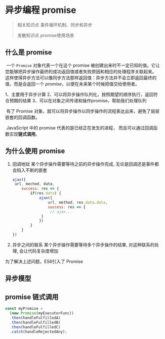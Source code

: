 # 异步编程 promise

> 相关知识点
> 事件循环机制、同步和异步
>
> 发散知识点
> promise使用场景

## 什么是 promise

​		一个 `Promise` 对象代表一个在这个 promise 被创建出来时不一定已知的值。它让您能够把异步操作最终的成功返回值或者失败原因和相应的处理程序关联起来。 这样使得异步方法可以像同步方法那样返回值：异步方法并不会立即返回最终的值，而是会返回一个 *promise*，以便在未来某个时候把值交给使用者。

1、主要用于异步计算
2、可以将异步操作队列化，按照期望的顺序执行，返回符合预期的结果
3、可以在对象之间传递和操作promise，帮助我们处理队列

​		有了 Promise 对象，就可以将异步操作以同步操作的流程表达出来，避免了层层嵌套的回调函数。

​		JavaScript 中的 promise 代表的是已经正在发生的进程， 而且可以通过回调函数实现**链式调用**。

## 为什么使用 promise

1. 回调地狱
   某个异步操作需要等待之前的异步操作完成, 无论是回调还是事件都会陷入不断的嵌套

   ```js
   ajax({
   	url, mechod, data,
       success: res => {
           if(res.data) {
               ajax({
                   url, method, res.data.data,
                   success: res => {
                   	// ajax...
   	            }
               })
           }
       }
   })
   ```

2. 异步之间的联系
   某个异步操作需要等待多个异步操作的结果, 对这种联系的处理, 会让代码复杂度增加

为了解决上述问题，ES6引入了 Promise

## 异步模型

## promise 链式调用

```js
const myPromise =
  (new Promise(myExecutorFunc))
  .then(handleFulfilledA)
  .then(handleFulfilledB)
  .then(handleFulfilledC)
  .catch(handleRejectedAny);
```



[参考]: https://www.jianshu.com/p/5833a2ae8035	"简书"
[参考]: https://developer.mozilla.org/zh-CN/docs/Web/JavaScript/Reference/Global_Objects/Promise	"MDN"

[promise实例]: https://yangbo5207.github.io/wutongluo/ji-chu-jin-jie-xi-lie/shi-san-3001-promise.html

